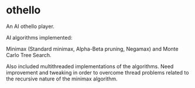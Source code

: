 # othello

An AI othello player.

AI algorithms implemented:

Minimax (Standard minimax, Alpha-Beta pruning, Negamax) and Monte Carlo Tree Search.

Also included multithreaded implementations of the algorithms. Need improvement and tweaking in order to overcome thread problems related to the recursive nature of the minimax algorithm.
